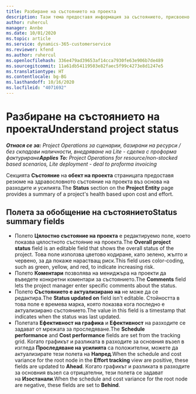 ```yaml
---
title: Разбиране на състоянието на проекта
description: Тази тема предоставя информация за състоянието, присвоено към проекти в Dynamics 365 Project Operations.
author: ruhercul
manager: Annbe
ms.date: 10/01/2020
ms.topic: article
ms.service: dynamics-365-customerservice
ms.reviewer: kfend
ms.author: ruhercul
ms.openlocfilehash: 336e479ad39653af14cca7930fe63e906b7de489
ms.sourcegitcommit: 11a61db54119503e82faec5f99c4273e8d1247e5
ms.translationtype: HT
ms.contentlocale: bg-BG
ms.lasthandoff: 10/16/2020
ms.locfileid: "4071692"
---
```

# <a name="understand-project-status"></a><span data-ttu-id="309bc-103">Разбиране на състоянието на проекта</span><span class="sxs-lookup"><span data-stu-id="309bc-103">Understand project status</span></span>

<span data-ttu-id="309bc-104">_**Отнася се за:** Project Operations за сценарии, базирани на ресурси / без складови наличности, внедряване на Lite - сделка с проформа фактуриране_</span><span class="sxs-lookup"><span data-stu-id="309bc-104">_**Applies To:** Project Operations for resource/non-stocked based scenarios, Lite deployment - deal to proforma invoicing_</span></span>


<span data-ttu-id="309bc-105">Секцията **Състояние** на **обект на проекта** страницата предоставя резюме на здравословното състояние на проекта въз основа на разходите и усилията.</span><span class="sxs-lookup"><span data-stu-id="309bc-105">The **Status** section on the **Project Entity** page provides a summary of a project's health based upon cost and effort.</span></span>


## <a name="status-summary-fields"></a><span data-ttu-id="309bc-106">Полета за обобщение на състоянието</span><span class="sxs-lookup"><span data-stu-id="309bc-106">Status summary fields</span></span>

- <span data-ttu-id="309bc-107">Полето **Цялостно състояние на проекта** е редактируемо поле, което показва цялостното състояние на проекта.</span><span class="sxs-lookup"><span data-stu-id="309bc-107">The **Overall project status** field is an editable field that shows the overall status of the project.</span></span> <span data-ttu-id="309bc-108">Това поле използва цветово кодиране, като зелено, жълто и червено, за да покаже нарастващ риск.</span><span class="sxs-lookup"><span data-stu-id="309bc-108">This field uses color-coding, such as green, yellow, and red, to indicate increasing risk.</span></span> 
- <span data-ttu-id="309bc-109">Полето **Коментари** позволява на мениджъра на проекти да въведете конкретни коментари за състоянието.</span><span class="sxs-lookup"><span data-stu-id="309bc-109">The **Comments** field lets the project manager enter specific comments about the status.</span></span> 
- <span data-ttu-id="309bc-110">Полето **Състоянието е актуализирано на** не може да се редактира.</span><span class="sxs-lookup"><span data-stu-id="309bc-110">The **Status updated on** field isn't editable.</span></span> <span data-ttu-id="309bc-111">Стойността в това поле е времева марка, която показва кога последно е актуализирано състоянието.</span><span class="sxs-lookup"><span data-stu-id="309bc-111">The value in this field is a timestamp that indicates when the status was last updated.</span></span>
- <span data-ttu-id="309bc-112">Полетата **Ефективност на графика** и **Ефективност** на разходите се задават от мрежата за проследяване.</span><span class="sxs-lookup"><span data-stu-id="309bc-112">The **Schedule performance** and **Cost performance** fields are set from the tracking grid.</span></span> <span data-ttu-id="309bc-113">Когато графикът и разликата в разходите за основния възел в изгледа **Проследяване на усилията** са положителни, можете да актуализирате тези полета на **Напред**.</span><span class="sxs-lookup"><span data-stu-id="309bc-113">When the schedule and cost variance for the root node in the **Effort tracking** view are positive, these fields are updated to **Ahead**.</span></span> <span data-ttu-id="309bc-114">Когато графикът и разликата в разходите за основния възел са отрицателни, тези полета се задават на **Изостанали**.</span><span class="sxs-lookup"><span data-stu-id="309bc-114">When the schedule and cost variance for the root node are negative, these fields are set to **Behind**.</span></span>
